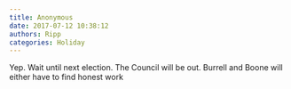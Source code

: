 ```yaml
---
title: Anonymous
date: 2017-07-12 10:38:12
authors: Ripp
categories: Holiday
---
```


 Yep.  Wait until next election.  The Council will be out.  Burrell and Boone will either have to find honest work